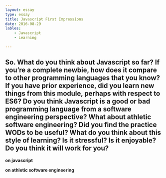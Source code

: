 ```yaml
---
layout: essay
type: essay
title: Javascript First Impressions
date: 2016-08-29
lables:
	- Javascript
	- Learning

---
```

So. What do you think about Javascript so far? If you’re a complete newbie, how does it compare to other programming languages that you know? If you have prior experience, did you learn new things from this module, perhaps with respect to ES6? Do you think Javascript is a good or bad programming language from a software engineering perspective?
What about athletic software engineering? Did you find the practice WODs to be useful? What do you think about this style of learning? Is it stressful? Is it enjoyable? Do you think it will work for you?
---

__on javascript__

__on athletic software engineering__
